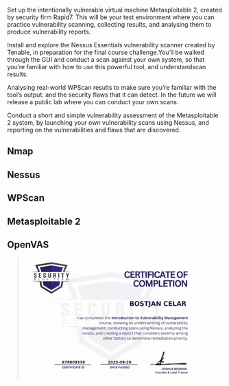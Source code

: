 Set up the intentionally vulnerable virtual machine Metasploitable 2, created by security firm Rapid7. This will be your test environment where you can practice vulnerability scanning, collecting results, and analysing them to produce vulnerability reports.

Install and explore the Nessus Essentials vulnerability scanner created by Tenable, in preparation for the final course challenge.​ You’ll be walked through the GUI and conduct a scan against your own system, so that you’re familiar with how to use this powerful tool, and understandscan results.​

Analysing real-world WPScan results to make sure you’re familiar with the tool’s output. and the security flaws that it can detect. In the future we will release a public lab where you can conduct your own scans.​

Conduct a short and simple vulnerability assessment of the Metasploitable 2 system, by launching your own vulnerability scans using Nessus, and reporting on the vulnerabilities and flaws that are discovered.​

Nmap
----
Nessus
----
WPScan
----
Metasploitable 2
----
OpenVAS
----



> <img width="400" src="https://github.com/C3LKO/Security-Blue-Team/blob/main/Assets/Introduction%20to%20Vulnerability%20Management-course.jpg"> <br>
